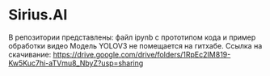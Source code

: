 # Sirius.AI
В репозитории представлены: файл ipynb с прототипом кода и пример обработки видео
Модель YOLOV3 не помещается на гитхабе. Ссылка на скачивание: https://drive.google.com/drive/folders/1RpEc2IM819-Kw5Kuc7hi-aTVmu8_NbyZ?usp=sharing
